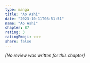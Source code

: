 ```yaml
---
type: manga
title: "Ao Ashi"
date: "2023-10-11T08:51:51"
name: "Ao Ashi"
chapter: 87
rating: 3
ratingEmoji: ⭐️⭐️⭐️
share: false
---
```


*[No review was written for this chapter]*
